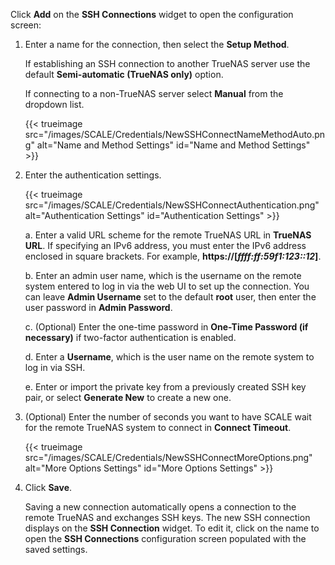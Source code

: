 &NewLine;

Click **Add** on the **SSH Connections** widget to open the configuration screen:

1. Enter a name for the connection, then select the **Setup Method**. 

   If establishing an SSH connection to another TrueNAS server use the default **Semi-automatic (TrueNAS only)** option.

   If connecting to a non-TrueNAS server select **Manual** from the dropdown list.

   {{< trueimage src="/images/SCALE/Credentials/NewSSHConnectNameMethodAuto.png" alt="Name and Method Settings" id="Name and Method Settings" >}}

2. Enter the authentication settings.

   {{< trueimage src="/images/SCALE/Credentials/NewSSHConnectAuthentication.png" alt="Authentication Settings" id="Authentication Settings" >}}

   a. Enter a valid URL scheme for the remote TrueNAS URL in **TrueNAS URL**.
      If specifying an IPv6 address, you must enter the IPv6 address enclosed in square brackets.
      For example, **https://[*ffff:ff:59f1:123::12*]**.

   b. Enter an admin user name, which is the username on the remote system entered to log in via the web UI to set up the connection.
      You can leave **Admin Username** set to the default **root** user, then enter the user password in **Admin Password**.

   c. (Optional) Enter the one-time password in **One-Time Password (if necessary)** if two-factor authentication is enabled.

   d. Enter a **Username**, which is the user name on the remote system to log in via SSH.

   e. Enter or import the private key from a previously created SSH key pair, or select **Generate New** to create a new one.

4. (Optional) Enter the number of seconds you want to have SCALE wait for the remote TrueNAS system to connect in **Connect Timeout**.

   {{< trueimage src="/images/SCALE/Credentials/NewSSHConnectMoreOptions.png" alt="More Options Settings" id="More Options Settings" >}}

5. Click **Save**. 
   
   Saving a new connection automatically opens a connection to the remote TrueNAS and exchanges SSH keys.
   The new SSH connection displays on the **SSH Connection** widget.
   To edit it, click on the name to open the **SSH Connections** configuration screen populated with the saved settings.